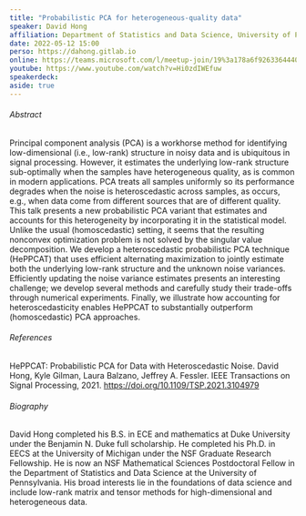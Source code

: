 ```yaml
---
title: "Probabilistic PCA for heterogeneous-quality data"
speaker: David Hong
affiliation: Department of Statistics and Data Science, University of Pennsylvania, Philadelphia, PA, US
date: 2022-05-12 15:00
perso: https://dahong.gitlab.io
online: https://teams.microsoft.com/l/meetup-join/19%3a178a6f926336444088eb120e42476f36%40thread.tacv2/1651683980053?context=%7b%22Tid%22%3a%2261f3e3b8-9b52-433a-a4eb-c67334ce54d5%22%2c%22Oid%22%3a%224d6c63a8-7eae-4099-804e-68bcb968bec0%22%7d
youtube: https://www.youtube.com/watch?v=Hi0zdIWEfuw
speakerdeck: 
aside: true
---
```


###### Abstract

Principal component analysis (PCA) is a workhorse method for identifying low-dimensional (i.e., low-rank) structure in noisy data
and is ubiquitous in signal processing. However, it estimates the underlying low-rank structure sub-optimally when the samples 
have heterogeneous quality, as is common in modern applications. 
PCA treats all samples uniformly so its performance degrades when the noise is heteroscedastic across samples, 
as occurs, e.g., when data come from different sources that are of different quality. 
This talk presents a new probabilistic PCA variant that estimates and accounts for this heterogeneity by incorporating it in the statistical model. 
Unlike the usual (homoscedastic) setting, it seems that the resulting nonconvex optimization problem is not solved by the singular value decomposition. 
We develop a heteroscedastic probabilistic PCA technique (HePPCAT) that uses efficient alternating maximization 
to jointly estimate both the underlying low-rank structure and the unknown noise variances. 
Efficiently updating the noise variance estimates presents an interesting challenge; 
we develop several methods and carefully study their trade-offs through numerical experiments. 
Finally, we illustrate how accounting for heteroscedasticity enables HePPCAT to substantially outperform (homoscedastic) PCA approaches.


###### References

HePPCAT: Probabilistic PCA for Data with Heteroscedastic Noise.
David Hong, Kyle Gilman, Laura Balzano, Jeffrey A. Fessler.
IEEE Transactions on Signal Processing, 2021. https://doi.org/10.1109/TSP.2021.3104979


###### Biography

David Hong completed his B.S. in ECE and mathematics at Duke University under the Benjamin N. Duke full scholarship. 
He completed his Ph.D. in EECS at the University of Michigan under the NSF Graduate Research Fellowship. 
He is now an NSF Mathematical Sciences Postdoctoral Fellow in the Department of Statistics and Data Science at the University of Pennsylvania.
His broad interests lie in the foundations of data science and include low-rank matrix and tensor methods for high-dimensional and heterogeneous data.

